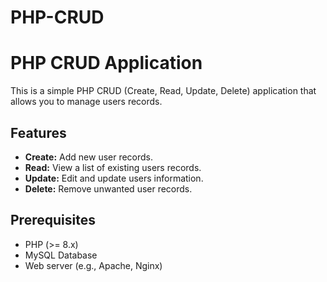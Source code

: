 # PHP-CRUD
# PHP CRUD Application

This is a simple PHP CRUD (Create, Read, Update, Delete) application that allows you to manage users records.

## Features

- **Create:** Add new user records.
- **Read:** View a list of existing users records.
- **Update:** Edit and update users information.
- **Delete:** Remove unwanted user records.

## Prerequisites

- PHP (>= 8.x)
- MySQL Database
- Web server (e.g., Apache, Nginx)
